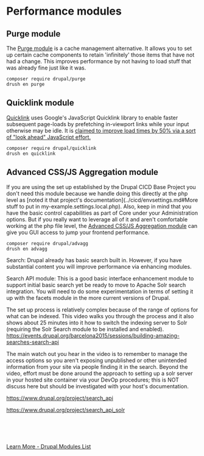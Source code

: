 
# Performance modules

## Purge module

The [Purge module](https://www.drupal.org/project/purge) is a cache management alternative.  It allows you to set up certain cache components to retain 'infinitely' those items that have not had a change.  This improves performance by not having to load stuff that was already fine just like it was. 

`composer require drupal/purge`<br>
`drush en purge`


## Quicklink module

[Quicklink](https://www.drupal.org/project/quicklink) uses Google's JavaScript Quicklink library to enable faster subsequent page-loads by prefetching in-viewport links while your input otherwise may be idle. It is [claimed to improve load times by 50% via a sort of "look ahead" JavaScript effort.](https://fivejars.com/blog/quicklink-tool-boosts-website-conversions-50)

`composer require drupal/quicklink`<br>
`drush en quicklink`

## Advanced CSS/JS Aggregation module 

If you are using the set up established by the Drupal CICD Base Project you don't need this module because we handle doing this directly at the php level as [noted it that project's documentation](../cicd/envsettings.md#More stuff to put in my-example.settings.local.php).  Also, keep in mind that you have the basic control capabilities as part of Core under your Administration options.  But if you really want to leverage all of it and aren't comfortable working at the php file level, the [Advanced CSS/JS Aggregation module](https://www.drupal.org/project/advagg) can give you GUI access to jump your frontend performance.

`composer require drupal/advagg`<br>
`drush en advagg`







Search:
Drupal already has basic search built in.  However, if you have substantial content you will improve performance via enhancing modules.  

Search API module:
This is a good basic interface enhancement module to support initial basic search yet be ready to move to Apache Solr search integration.  You will need to do some experimentation in terms of setting it up with the facets module in the more current versions of Drupal.  



The set up process is relatively complex because of the range of options for what can be indexed.  This video walks you through the process and it also shows about 25 minutes into it how to switch the indexing server to Solr (requiring the Solr Search module to be installed and enabled).  https://events.drupal.org/barcelona2015/sessions/building-amazing-searches-search-api


The main watch out you hear in the video is to remember to manage the access options so you aren't exposing unpublished or other unintended information from your site via people finding it in the search.  Beyond the video, effort must be done around the approach to setting up a solr server in your hosted site container via your DevOp procedures; this is NOT discuss here but should be investigated with your host's documentation.

https://www.drupal.org/project/search_api

https://www.drupal.org/project/search_api_solr



<br>
<br>
<br>

[Learn More - Drupal Modules List](../chapters.md#drupal-modules)

